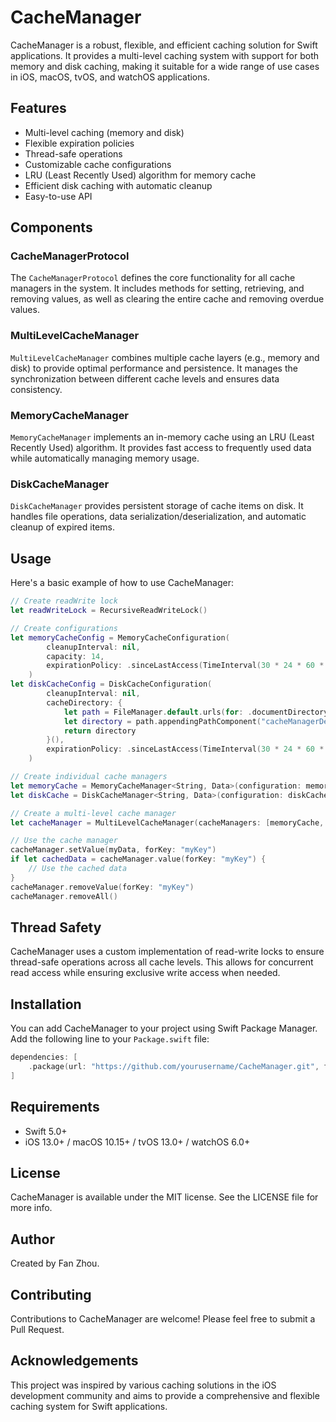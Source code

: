 # CacheManager

CacheManager is a robust, flexible, and efficient caching solution for Swift applications. It provides a multi-level caching system with support for both memory and disk caching, making it suitable for a wide range of use cases in iOS, macOS, tvOS, and watchOS applications.

## Features

- Multi-level caching (memory and disk)
- Flexible expiration policies
- Thread-safe operations
- Customizable cache configurations
- LRU (Least Recently Used) algorithm for memory cache
- Efficient disk caching with automatic cleanup
- Easy-to-use API

## Components

### CacheManagerProtocol

The `CacheManagerProtocol` defines the core functionality for all cache managers in the system. It includes methods for setting, retrieving, and removing values, as well as clearing the entire cache and removing overdue values.

### MultiLevelCacheManager

`MultiLevelCacheManager` combines multiple cache layers (e.g., memory and disk) to provide optimal performance and persistence. It manages the synchronization between different cache levels and ensures data consistency.

### MemoryCacheManager

`MemoryCacheManager` implements an in-memory cache using an LRU (Least Recently Used) algorithm. It provides fast access to frequently used data while automatically managing memory usage.

### DiskCacheManager

`DiskCacheManager` provides persistent storage of cache items on disk. It handles file operations, data serialization/deserialization, and automatic cleanup of expired items.

## Usage

Here's a basic example of how to use CacheManager:

```swift
// Create readWrite lock
let readWriteLock = RecursiveReadWriteLock()

// Create configurations
let memoryCacheConfig = MemoryCacheConfiguration(
        cleanupInterval: nil,
        capacity: 14,
        expirationPolicy: .sinceLastAccess(TimeInterval(30 * 24 * 60 * 60))
    )
let diskCacheConfig = DiskCacheConfiguration(
        cleanupInterval: nil,
        cacheDirectory: {
            let path = FileManager.default.urls(for: .documentDirectory, in: .userDomainMask).first!
            let directory = path.appendingPathComponent("cacheManagerDemo")
            return directory
        }(),
        expirationPolicy: .sinceLastAccess(TimeInterval(30 * 24 * 60 * 60))
    )

// Create individual cache managers
let memoryCache = MemoryCacheManager<String, Data>(configuration: memoryCacheConfig, readWriteLock: readWriteLock)
let diskCache = DiskCacheManager<String, Data>(configuration: diskCacheConfig, readWriteLock: readWriteLock)

// Create a multi-level cache manager
let cacheManager = MultiLevelCacheManager(cacheManagers: [memoryCache, diskCache], readWriteLock: readWriteLock)

// Use the cache manager
cacheManager.setValue(myData, forKey: "myKey")
if let cachedData = cacheManager.value(forKey: "myKey") {
    // Use the cached data
}
cacheManager.removeValue(forKey: "myKey")
cacheManager.removeAll()
```

## Thread Safety

CacheManager uses a custom implementation of read-write locks to ensure thread-safe operations across all cache levels. This allows for concurrent read access while ensuring exclusive write access when needed.

## Installation

You can add CacheManager to your project using Swift Package Manager. Add the following line to your `Package.swift` file:

```swift
dependencies: [
    .package(url: "https://github.com/yourusername/CacheManager.git", from: "1.0.0")
]
```

## Requirements

- Swift 5.0+
- iOS 13.0+ / macOS 10.15+ / tvOS 13.0+ / watchOS 6.0+

## License

CacheManager is available under the MIT license. See the LICENSE file for more info.

## Author

Created by Fan Zhou.

## Contributing

Contributions to CacheManager are welcome! Please feel free to submit a Pull Request.

## Acknowledgements

This project was inspired by various caching solutions in the iOS development community and aims to provide a comprehensive and flexible caching system for Swift applications.